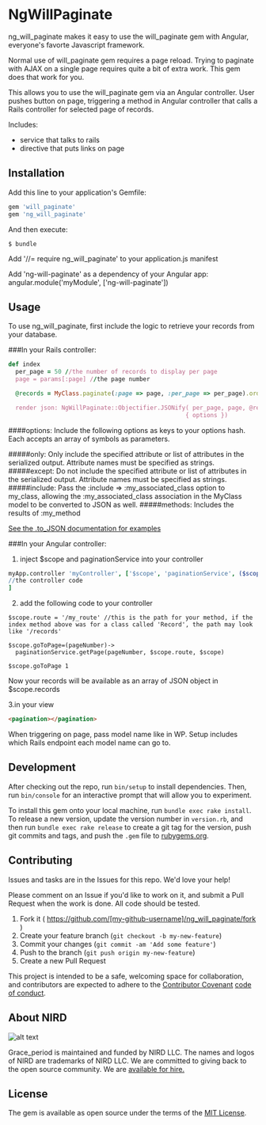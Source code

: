 # NgWillPaginate

ng_will_paginate makes it easy to use the will_paginate gem with Angular, everyone's favorte Javascript framework.

Normal use of will_paginate gem requires a page reload. Trying to paginate with AJAX on a single page requires quite a bit of extra work. This gem does that work for you.

This allows you to use the will_paginate gem via an Angular controller. User pushes button on page, triggering a method in Angular controller that calls a Rails controller for selected page of records.

Includes:
  - service that talks to rails
  - directive that puts links on page

## Installation

Add this line to your application's Gemfile:

```ruby
gem 'will_paginate'
gem 'ng_will_paginate'
```

And then execute:

    $ bundle

Add '//= require ng_will_paginate' to your application.js manifest

Add 'ng-will-paginate' as a dependency of your Angular app:
angular.module('myModule', ['ng-will-paginate'])

## Usage
To use ng_will_paginate, first include the logic to retrieve your records from your database.

###In your Rails controller:
```ruby
def index
  per_page = 50 //the number of records to display per page
  page = params[:page] //the page number

  @records = MyClass.paginate(:page => page, :per_page => per_page).order(created_at: 'desc') //you can, of course, customize the .order parameters

  render json: NgWillPaginate::Objectifier.JSONify( per_page, page, @records,
                                                  { options })
```
####options:
  Include the following options as keys to your options hash. Each accepts an array of symbols as parameters.

#####only:
  Only include the specified attribute or list of attributes in the serialized output. Attribute names must be specified as strings.
#####except:
  Do not include the specified attribute or list of attributes in the serialized output. Attribute names must be specified as strings.
#####include:
  Pass the :include =&gt; :my_associated_class option to my_class, allowing the :my_associated_class association in the MyClass model to be converted to JSON as well.
#####methods:
  Includes the results of :my_method

[See the .to_JSON documentation for examples](http://apidock.com/rails/Hash/to_json)

###In your Angular controller:
1. inject $scope and paginationService into your controller
```coffeescript
myApp.controller 'myController', ['$scope', 'paginationService', ($scope, paginationService)->
//the controller code
]
```
2. add the following code to your controller
```coffescript
$scope.route = '/my_route' //this is the path for your method, if the index method above was for a class called 'Record', the path may look like '/records'

$scope.goToPage=(pageNumber)->
  paginationService.getPage(pageNumber, $scope.route, $scope)

$scope.goToPage 1
```

Now your records will be available as an array of JSON object in $scope.records

3.in your view
```html
<pagination></pagination>
```


When triggering on page, pass model name like in WP. Setup includes which Rails endpoint each model name can go to.

## Development

After checking out the repo, run `bin/setup` to install dependencies. Then, run `bin/console` for an interactive prompt that will allow you to experiment.

To install this gem onto your local machine, run `bundle exec rake install`. To release a new version, update the version number in `version.rb`, and then run `bundle exec rake release` to create a git tag for the version, push git commits and tags, and push the `.gem` file to [rubygems.org](https://rubygems.org).

## Contributing
Issues and tasks are in the Issues for this repo. We'd love your help!

Please comment on an Issue if you'd like to work on it, and submit a Pull Request when the work is done. All code should be tested.

1. Fork it ( https://github.com/[my-github-username]/ng_will_paginate/fork )
2. Create your feature branch (`git checkout -b my-new-feature`)
3. Commit your changes (`git commit -am 'Add some feature'`)
4. Push to the branch (`git push origin my-new-feature`)
5. Create a new Pull Request

This project is intended to be a safe, welcoming space for collaboration, and contributors are expected to adhere to the [Contributor Covenant](http://contributor-covenant.org) [code of conduct](http://contributor-covenant.org/version/1/3/0/).

## About NIRD

![alt text](https://s3-us-west-2.amazonaws.com/nirdmarketingassets/nird_logo_centered.png "Northwest Independent Ruby Development")

Grace_period is maintained and funded by NIRD LLC. The names and logos of NIRD are trademarks of NIRD LLC.
We are committed to giving back to the open source community. We are [available for hire.](http://www.nird.us/?utm_source=github)

## License

The gem is available as open source under the terms of the [MIT License](http://opensource.org/licenses/MIT).